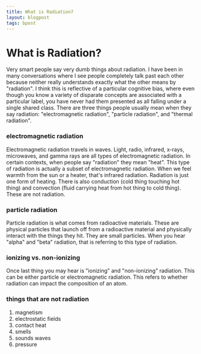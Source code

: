 ```yaml
---
title: What is Radiation?
layout: blogpost
tags: bpost
---
```


# What is Radiation?

Very smart people say very dumb things about radiation. I have been in many conversations where I see people completely talk past each other because neither really understands exactly what the other means by "radiation". I think this is reflective of a particular cognitive bias, where even though you know a variety of disparate concepts are associated with a particular label, you have never had them presented as all falling under a single shared class. There are three things people usually mean when they say radiation: "electromagnetic radiation", "particle radiation", and "thermal radiation".

### electromagnetic radiation

Electromagnetic radiation travels in waves. Light, radio, infrared, x-rays, microwaves, and gamma rays are all types of electromagnetic radiation. In certain contexts, when people say "radiation" they mean "heat". This type of radiation is actually a subset of electromagnetic radiation. When we feel warmth from the sun or a heater, that's infrared radiation. Radiation is just one form of heating. There is also conduction (cold thing touching hot thing) and convection (fluid carrying heat from hot thing to cold thing). These are not radiation.

### particle radiation

Particle radiation is what comes from radioactive materials. These are physical particles that launch off from a radioactive material and physically interact with the things they hit. They are small particles. When you hear "alpha" and "beta" radiation, that is referring to this type of radiation.

### ionizing vs. non-ionizing

Once last thing you may hear is "ionizing" and "non-ionizing" radiation. This can be either particle or electromagnetic radiation. This refers to whether radiation can impact the composition of an atom.

### things that are not radiation

1. magnetism
2. electrostatic fields
3. contact heat
4. smells
5. sounds waves
6. pressure
